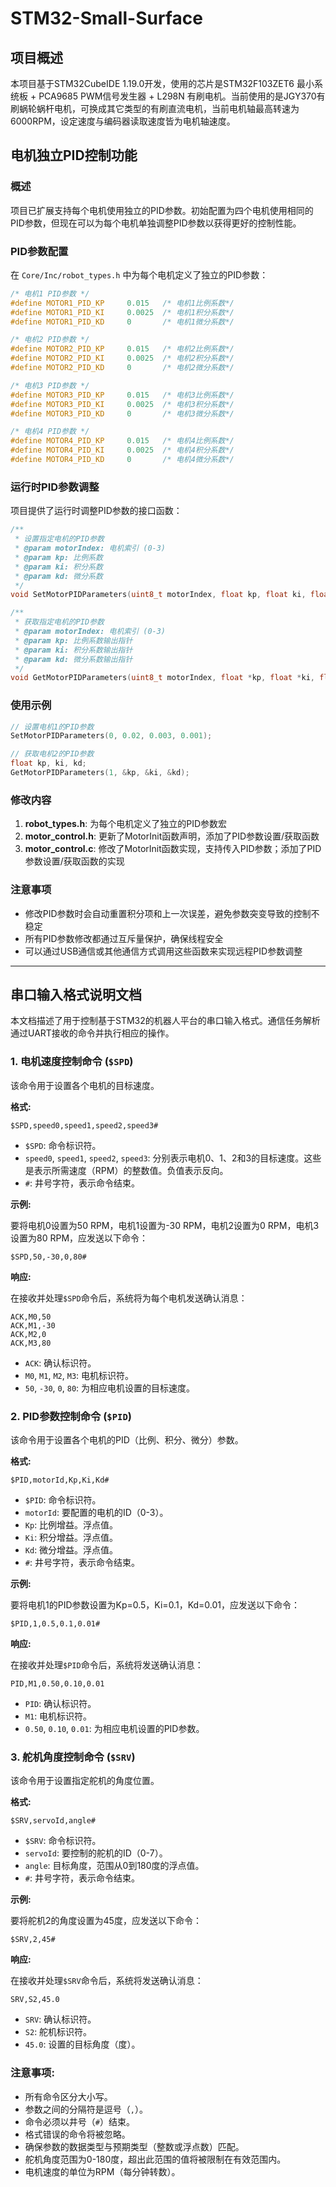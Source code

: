 # STM32-Small-Surface

## 项目概述

本项目基于STM32CubeIDE 1.19.0开发，使用的芯片是STM32F103ZET6 最小系统板 + PCA9685 PWM信号发生器 + L298N 有刷电机。当前使用的是JGY370有刷蜗轮蜗杆电机，可换成其它类型的有刷直流电机，当前电机轴最高转速为6000RPM，设定速度与编码器读取速度皆为电机轴速度。

## 电机独立PID控制功能

### 概述
项目已扩展支持每个电机使用独立的PID参数。初始配置为四个电机使用相同的PID参数，但现在可以为每个电机单独调整PID参数以获得更好的控制性能。

### PID参数配置
在 `Core/Inc/robot_types.h` 中为每个电机定义了独立的PID参数：

```c
/* 电机1 PID参数 */
#define MOTOR1_PID_KP     0.015   /* 电机1比例系数*/
#define MOTOR1_PID_KI     0.0025  /* 电机1积分系数*/
#define MOTOR1_PID_KD     0       /* 电机1微分系数*/

/* 电机2 PID参数 */
#define MOTOR2_PID_KP     0.015   /* 电机2比例系数*/
#define MOTOR2_PID_KI     0.0025  /* 电机2积分系数*/
#define MOTOR2_PID_KD     0       /* 电机2微分系数*/

/* 电机3 PID参数 */
#define MOTOR3_PID_KP     0.015   /* 电机3比例系数*/
#define MOTOR3_PID_KI     0.0025  /* 电机3积分系数*/
#define MOTOR3_PID_KD     0       /* 电机3微分系数*/

/* 电机4 PID参数 */
#define MOTOR4_PID_KP     0.015   /* 电机4比例系数*/
#define MOTOR4_PID_KI     0.0025  /* 电机4积分系数*/
#define MOTOR4_PID_KD     0       /* 电机4微分系数*/
```

### 运行时PID参数调整
项目提供了运行时调整PID参数的接口函数：

```c
/**
 * 设置指定电机的PID参数
 * @param motorIndex: 电机索引 (0-3)
 * @param kp: 比例系数
 * @param ki: 积分系数
 * @param kd: 微分系数
 */
void SetMotorPIDParameters(uint8_t motorIndex, float kp, float ki, float kd);

/**
 * 获取指定电机的PID参数
 * @param motorIndex: 电机索引 (0-3)
 * @param kp: 比例系数输出指针
 * @param ki: 积分系数输出指针
 * @param kd: 微分系数输出指针
 */
void GetMotorPIDParameters(uint8_t motorIndex, float *kp, float *ki, float *kd);
```

### 使用示例
```c
// 设置电机1的PID参数
SetMotorPIDParameters(0, 0.02, 0.003, 0.001);

// 获取电机2的PID参数
float kp, ki, kd;
GetMotorPIDParameters(1, &kp, &ki, &kd);
```

### 修改内容
1. **robot_types.h**: 为每个电机定义了独立的PID参数宏
2. **motor_control.h**: 更新了MotorInit函数声明，添加了PID参数设置/获取函数
3. **motor_control.c**: 修改了MotorInit函数实现，支持传入PID参数；添加了PID参数设置/获取函数的实现

### 注意事项
- 修改PID参数时会自动重置积分项和上一次误差，避免参数突变导致的控制不稳定
- 所有PID参数修改都通过互斥量保护，确保线程安全
- 可以通过USB通信或其他通信方式调用这些函数来实现远程PID参数调整

---

## 串口输入格式说明文档

本文档描述了用于控制基于STM32的机器人平台的串口输入格式。通信任务解析通过UART接收的命令并执行相应的操作。

### 1. 电机速度控制命令 (`$SPD`)

该命令用于设置各个电机的目标速度。

**格式:**

```
$SPD,speed0,speed1,speed2,speed3#
```

*   `$SPD`: 命令标识符。
*   `speed0`, `speed1`, `speed2`, `speed3`: 分别表示电机0、1、2和3的目标速度。这些是表示所需速度（RPM）的整数值。负值表示反向。
*   `#`: 井号字符，表示命令结束。

**示例:**

要将电机0设置为50 RPM，电机1设置为-30 RPM，电机2设置为0 RPM，电机3设置为80 RPM，应发送以下命令：

```
$SPD,50,-30,0,80#
```

**响应:**

在接收并处理`$SPD`命令后，系统将为每个电机发送确认消息：

```
ACK,M0,50
ACK,M1,-30
ACK,M2,0
ACK,M3,80
```

*   `ACK`: 确认标识符。
*   `M0`, `M1`, `M2`, `M3`: 电机标识符。
*   `50`, `-30`, `0`, `80`: 为相应电机设置的目标速度。

### 2. PID参数控制命令 (`$PID`)

该命令用于设置各个电机的PID（比例、积分、微分）参数。

**格式:**

```
$PID,motorId,Kp,Ki,Kd#
```

*   `$PID`: 命令标识符。
*   `motorId`: 要配置的电机的ID（0-3）。
*   `Kp`: 比例增益。浮点值。
*   `Ki`: 积分增益。浮点值。
*   `Kd`: 微分增益。浮点值。
*   `#`: 井号字符，表示命令结束。

**示例:**

要将电机1的PID参数设置为Kp=0.5，Ki=0.1，Kd=0.01，应发送以下命令：

```
$PID,1,0.5,0.1,0.01#
```

**响应:**

在接收并处理`$PID`命令后，系统将发送确认消息：

```
PID,M1,0.50,0.10,0.01
```

*   `PID`: 确认标识符。
*   `M1`: 电机标识符。
*   `0.50`, `0.10`, `0.01`: 为相应电机设置的PID参数。

### 3. 舵机角度控制命令 (`$SRV`)

该命令用于设置指定舵机的角度位置。

**格式:**

```
$SRV,servoId,angle#
```

*   `$SRV`: 命令标识符。
*   `servoId`: 要控制的舵机的ID（0-7）。
*   `angle`: 目标角度，范围从0到180度的浮点值。
*   `#`: 井号字符，表示命令结束。

**示例:**

要将舵机2的角度设置为45度，应发送以下命令：

```
$SRV,2,45#
```

**响应:**

在接收并处理`$SRV`命令后，系统将发送确认消息：

```
SRV,S2,45.0
```

*   `SRV`: 确认标识符。
*   `S2`: 舵机标识符。
*   `45.0`: 设置的目标角度（度）。

### 注意事项:

*   所有命令区分大小写。
*   参数之间的分隔符是逗号（`,`）。
*   命令必须以井号（`#`）结束。
*   格式错误的命令将被忽略。
*   确保参数的数据类型与预期类型（整数或浮点数）匹配。
*   舵机角度范围为0-180度，超出此范围的值将被限制在有效范围内。
*   电机速度的单位为RPM（每分钟转数）。